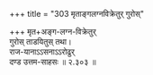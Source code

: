 +++
title = "303 मृताङ्गलग्नविक्रेतुर् गुरोस्"

+++
मृत+अङ्ग-लग्न-विक्रेतुर्  
गुरोस् ताडयितुस् तथा।  
राज-यानाऽऽसनाऽऽरोढुर्  
दण्ड उत्तम-साहसः  ॥ २.३०३ ॥